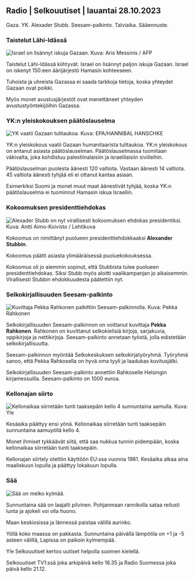 ## Radio | Selkouutiset | lauantai 28.10.2023

Gaza. YK. Alexader Stubb. Seesam-palkinto. Talviaika. Sääennuste.

### Taistelut Lähi-Idässä

![Israel on lisännyt iskuja Gazaan. Kuva: Aris Messinis /
AFP](https://images.cdn.yle.fi/image/upload/c_crop,h_2880,w_5120,x_0,y_531/ar_1.7777777777777777,c_fill,g_faces,h_675,w_1200/dpr_1.0/q_auto:eco/f_auto/fl_lossy/v1698410872/39-1192351653bb10bf0b47)

Taistelut Lähi-Idässä kiihtyvät. Israel on lisännyt paljon iskuja
Gazaan. Israel on iskenyt 150:een äärijärjestö Hamasin kohteeseen.

Tuhoista ja uhreista Gazassa ei saada tarkkoja tietoja, koska yhteydet
Gazaan ovat poikki.

Myös monet avustusjärjestöt ovat menettäneet yhteyden
avustustyöntekijöihin Gazassa.

### YK:n yleiskokouksen päätöslauselma

![YK vaatii Gazaan tulitaukoa. Kuva: EPA/HANNIBAL
HANSCHKE](https://images.cdn.yle.fi/image/upload/c_crop,h_3150,w_5600,x_0,y_268/ar_1.7777777777777777,c_fill,g_faces,h_675,w_1200/dpr_1.0/q_auto:eco/f_auto/fl_lossy/v1698499380/39-1192714653d0ab7d4d4c)

YK:n yleiskokous vaatii Gazaan humanitaarista tulitaukoa. YK:n
yleiskokous on antanut asiasta päätöslauselman. Päätöslauselmassa
tuomitaan väkivalta, joka kohdistuu palestiinalaisiin ja israelilaisiin
siviileihin.

Päätöslauselman puolesta äänesti 120 valtiota. Vastaan äänesti 14
valtiota. 45 valtiota äänesti tyhjää eli ei ottanut kantaa asiaan.

Esimerkiksi Suomi ja monet muut maat äänestivät tyhjää, koska YK:n
päätöslauselma ei tuominnut Hamasin iskua Israeliin.

### Kokoomuksen presidenttiehdokas

![Alexader Stubb on nyt virallisesti kokoomuksen ehdokas presidentiksi.
Kuva: Antti Aimo-Koivisto /
Lehtikuva](https://images.cdn.yle.fi/image/upload/c_crop,h_2880,w_5120,x_0,y_287/ar_1.7777777777777777,c_fill,g_faces,h_675,w_1200/dpr_1.0/q_auto:eco/f_auto/fl_lossy/v1698494219/39-1192698653cf6c267686)

Kokoomus on nimittänyt puolueen presidenttiehdokkaaksi **Alexander
Stubbin**.

Kokoomus päätti asiasta ylimääräisessä puoluekokouksessa.

Kokoomus oli jo aiemmin sopinut, että Stubbista tulee puolueen
presidenttiehdokas. Siksi Stubb myös aloitti vaalikampanjan jo
aikaisemmin. Virallisesti Stubbin ehdokkuudesta päätettiin nyt.

### Selkokirjallisuuden Seesam-palkinto

![Kuvittaja Pekka Rahkonen palkittiin Seesam-palkinnolla. Kuva: Pekka
Rahkonen](https://images.cdn.yle.fi/image/upload/c_crop,h_861,w_1531,x_2,y_65/ar_1.7777777777777777,c_fill,g_faces,h_675,w_1200/dpr_1.0/q_auto:eco/f_auto/fl_lossy/v1698504762/39-1192741653d1f5e2611a)

Selkokirjallisuuden Seesam-palkinnon on voittanut kuvittaja **Pekka
Rahkonen**. Rahkonen on kuvittanut selkokielisiä kirjoja, sarjakuvia,
oppikirjoja ja nettikirjoja. Seesam-palkinto annetaan työstä, jolla
edistetään selkokirjallisuutta.

Seesam-palkinnon myöntää Selkokeskuksen selkokirjatyöryhmä. Työryhmä
sanoo, että Pekka Rahkosella on hyvä oma tyyli ja laadukas kuvitusjälki.

Selkokirjallisuuden Seesam-palkinto annettiin Rahkoselle Helsingin
kirjamessuilla. Seesam-palkinto on 1000 euroa.

### Kellonajan siirto

![Kellonaikaa siirretään tunti taaksepäin kello 4 sunnuntaina aamulla.
Kuva:
Yle](https://images.cdn.yle.fi/image/upload/c_crop,h_900,w_1600,x_0,y_0/ar_1.7777777777777777,c_fill,g_faces,h_675,w_1200/dpr_1.0/q_auto:eco/f_auto/fl_lossy/v1603530654/14-svyle-6142553197327452bd)

Kesäaika päättyy ensi yönä. Kellonaikaa siirretään tunti taaksepäin
sunnuntaina aamuyöllä kello 4.

Monet ihmiset tykkäävät siitä, että saa nukkua tunnin pidempään, koska
kellonaikaa siirretään tunti taaksepäin.

Kellonajan siirtely otettiin käyttöön EU:ssa vuonna 1981. Kesäaika alkaa
aina maaliskuun lopulla ja päättyy lokakuun lopulla.

### Sää

![Sää on melko
kylmää.](https://images.cdn.yle.fi/image/upload/c_crop,h_1080,w_1919,x_0,y_0/ar_1.7777777777777777,c_fill,g_faces,h_675,w_1200/dpr_1.0/q_auto:eco/f_auto/fl_lossy/v1698504972/39-1192742653d20d3625ce)

Sunnuntaina sää on laajalti pilvinen. Pohjanmaan rannikolla sataa
reilusti lunta ja ajokeli voi olla huono.

Maan keskiosissa ja lännessä paistaa välillä aurinko.

Yöllä koko maassa on pakkasta. Sunnuntaina päivällä lämpötila on +1 ja
-5 asteen välillä, Lapissa on paikoin kylmempää.

Yle Selkouutiset kertoo uutiset helpolla suomen kielellä.

Selkouutiset TV1:ssä joka arkipäivä kello 16.35 ja Radio Suomessa joka
päivä kello 21.12.
